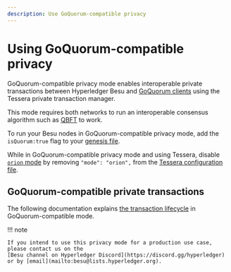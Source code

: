 ```yaml
---
description: Use GoQuorum-compatible privacy
---
```


# Using GoQuorum-compatible privacy

GoQuorum-compatible privacy mode enables interoperable private transactions between Hyperledger
Besu and [GoQuorum clients] using the Tessera private transaction manager.

This mode requires both networks to run an interoperable consensus algorithm such as [QBFT] to work.

To run your Besu nodes in GoQuorum-compatible privacy mode, add the `isQuorum:true` flag to your
[genesis file](../../../concepts/genesis-file.md).

While in GoQuorum-compatible privacy mode and using Tessera, disable [`orion` mode](https://docs.tessera.consensys.net/en/stable/HowTo/Configure/Orion-Mode/)
by removing `"mode": "orion",` from the [Tessera configuration file](../../../tutorials/Privacy/Configuring-Multi-Tenancy.md#3-update-the-tessera-configuration-file).

## GoQuorum-compatible private transactions

The following documentation explains [the transaction lifecycle] in GoQuorum-compatible mode.

!!! note

    If you intend to use this privacy mode for a production use case, please contact us on the
    [Besu channel on Hyperledger Discord](https://discord.gg/hyperledger) or by [email](mailto:besu@lists.hyperledger.org).

<!--links-->
[GoQuorum clients]: https://consensys.net/docs/goquorum/en/stable/
[QBFT]: ../configure/consensus/qbft.md
[the transaction lifecycle]: https://consensys.net/docs/goquorum/en/stable/concepts/privacy/private-transaction-lifecycle/
